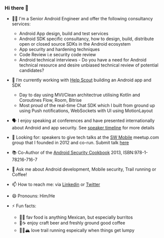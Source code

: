 ### Hi there 👋

- 🧑‍💻 I'm a Senior Android Engineer and offer the following consultancy services:
  - Android App design, build and test services
  - Android SDK specific consultancy, how to design, build, distribute open or closed source SDKs in the Android ecosystem
  - App security and hardening techniques
  - Code Review i.e security code review
  - Android technical interviews - Do you have a need for Android technical resource and desire unbiased technical review of potential candidates?

- 🔭 I’m currently working with [Help Scout](https://github.com/helpscout) building an Android app and SDK
  - Day to day using MVI/Clean architectrue utilising Kotlin and Coroutines Flow, Room, Bitrise
  - Most proud of the real-time Chat SDK which I built from ground up using Push notifications, WebSockets with UI using MotionLayout
- 🗣 I enjoy speaking at conferences and have presented internationally about Android and app security. See [speaker timeline](./speaker_timeline.md) for more details
- 👀 Looking for: speakers to give tech talks at the [SW Mobile](https://www.meetup.com/swmobile/) meetup.com group that I founded in 2012 and co-run. Submit talk [here](https://docs.google.com/forms/d/e/1FAIpQLSc_NeuxT_Tmo01pwu0CKbffLJUeyczkmEwXMs1rBFxlncfgKQ/viewform)

- 📚 Co-Author of the [Android Security Cookbook](https://www.packtpub.com/product/android-security-cookbook/9781782167167) 2013, ISBN:978-1-78216-716-7
- 💬 Ask me about Android development, Mobile security,  Trail running or Coffee!  
- 📫 How to reach me: via [Linkedin](https://www.linkedin.com/in/scottbown/) or [Twitter](https://twitter.com/scottyab) 
- 😄 Pronouns: Him/He
- ⚡ Fun facts: 
  - 🌯🌮 fav food is anything Mexican, but especially burritos 
  - 🍻☕️ enjoy craft beer and freshly ground good coffee
  - 🏃‍♂️🏔 love trail running espeically when things get lumpy
